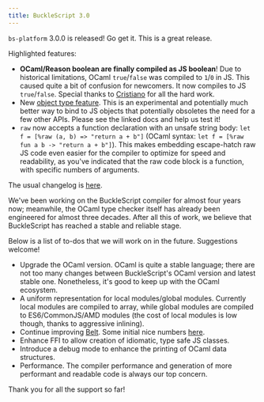 ```yaml
---
title: BuckleScript 3.0
---
```


`bs-platform` 3.0.0 is released! Go get it. This is a great release.

Highlighted features:

- **OCaml/Reason boolean are finally compiled as JS boolean**! Due to historical limitations, OCaml `true`/`false` was compiled to `1`/`0` in JS. This caused quite a bit of confusion for newcomers. It now compiles to JS `true`/`false`. Special thanks to [Cristiano](https://twitter.com/ccrisccris) for all the hard work.
- New [object type feature](/docs/en/generate-converters-accessors.html#abstract-type). This is an experimental and potentially much better way to bind to JS objects that potentially obsoletes the need for a few other APIs. Please see the linked docs and help us test it!
- `raw` now accepts a function declaration with an unsafe string body: `let f = [%raw (a, b) => "return a + b"]` (OCaml syntax: `let f = [%raw fun a b -> "return a + b"]`). This makes embedding escape-hatch raw JS code even easier for the compiler to optimize for speed and readability, as you've indicated that the raw code block is a function, with specific numbers of arguments.

The usual changelog is [here](https://github.com/BuckleScript/bucklescript/blob/master/Changes.md#300).

We've been working on the BuckleScript compiler for almost four years now; meanwhile, the OCaml type checker itself has already been engineered for almost three decades. After all this of work, we believe that BuckleScript has reached a stable and reliable stage.

Below is a list of to-dos that we will work on in the future. Suggestions welcome!

- Upgrade the OCaml version. OCaml is quite a stable language; there are not too many changes between BuckleScript's OCaml version and latest stable one. Nonetheless, it's good to keep up with the OCaml ecosystem.
- A uniform representation for local modules/global modules. Currently local modules are compiled to array, while global modules are compiled to ES6/CommonJS/AMD modules (the cost of local modules is low though, thanks to aggressive inlining).
- Continue improving [Belt](https://bucklescript.github.io/bucklescript/api/Belt.html). Some initial nice numbers [here](https://github.com/bobzhang/belt-simple-bench).
- Enhance FFI to allow creation of idiomatic, type safe JS classes.
- Introduce a debug mode to enhance the printing of OCaml data structures.
- Performance. The compiler performance and generation of more performant and readable code is always our top concern.

Thank you for all the support so far!
